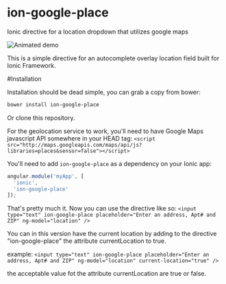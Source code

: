 ion-google-place
================

Ionic directive for a location dropdown that utilizes google maps

![Animated demo](https://github.com/israelidanny/ion-google-place/raw/master/demo.gif)

This is a simple directive for an autocomplete overlay location field built for Ionic Framework.

#Installation

Installation should be dead simple, you can grab a copy from bower:
```bash
bower install ion-google-place
```

Or clone this repository.

For the geolocation service to work, you'll need to have Google Maps javascript API somewhere in your HEAD tag:
`<script src="http://maps.googleapis.com/maps/api/js?libraries=places&sensor=false"></script>`

You'll need to add `ion-google-place` as a dependency on your Ionic app:
```javascript
angular.module('myApp', [
  'ionic',
  'ion-google-place'
]);
```

That's pretty much it. Now you can use the directive like so:
`<input type="text" ion-google-place placeholder="Enter an address, Apt# and ZIP" ng-model="location" />`

You can in this version have the current location by adding to the directive "ion-google-place" the attribute currentLocation to true.

example:  `<input type="text" ion-google-place placeholder="Enter an address, Apt# and ZIP" ng-model="location" current-location="true" />`

the acceptable value fot the attribute currentLocation are true or false.
